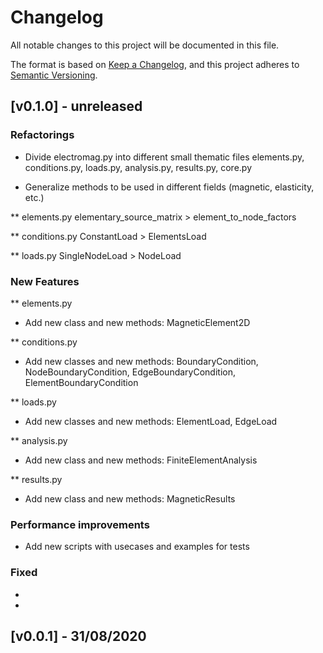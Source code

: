 # Changelog

All notable changes to this project will be documented in this file.

The format is based on [Keep a Changelog](https://keepachangelog.com/en/1.0.0/),
and this project adheres to [Semantic Versioning](https://semver.org/spec/v2.0.0.html).

## [v0.1.0] - unreleased

### Refactorings

* Divide electromag.py into different small thematic files
  elements.py, conditions.py, loads.py, analysis.py, results.py, core.py

* Generalize methods to be used in different fields (magnetic, elasticity, etc.)

** elements.py
  elementary_source_matrix > element_to_node_factors

** conditions.py
  ConstantLoad > ElementsLoad

** loads.py
  SingleNodeLoad > NodeLoad


### New Features

** elements.py
* Add new class and new methods: MagneticElement2D

** conditions.py
* Add new classes and new methods: BoundaryCondition, NodeBoundaryCondition, EdgeBoundaryCondition, ElementBoundaryCondition

** loads.py
* Add new classes and new methods: ElementLoad, EdgeLoad

** analysis.py
* Add new class and new methods: FiniteElementAnalysis

** results.py
* Add new class and new methods: MagneticResults


### Performance improvements

* Add new scripts with usecases and examples for tests


### Fixed

*
*


## [v0.0.1] - 31/08/2020
